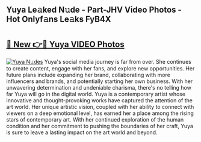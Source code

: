 ## Yuya Le𝚊ked N𝚞de - Part-JHV Video Photos - Hot Onlyf𝚊ns Le𝚊ks FyB4X

# <h2><a href="http://ab79936.deff.icu/?id=Yuya">🔗 New 👉🔴 Yuya VIDEO Photos</a></h2>

[![Yuya N𝚞des](https://i.imgur.com/rIISA9y.gif)](http://ab79936.deff.icu/?id=Yuya)
Yuya's social media journey is far from over. She continues to create content, engage with her fans, and explore new opportunities. Her future plans include expanding her brand, collaborating with more influencers and brands, and potentially starting her own business. With her unwavering determination and undeniable charisma, there's no telling how far Yuya will go in the digital world. Yuya is a contemporary artist whose innovative and thought-provoking works have captured the attention of the art world. Her unique artistic vision, coupled with her ability to connect with viewers on a deep emotional level, has earned her a place among the rising stars of contemporary art. With her continued exploration of the human condition and her commitment to pushing the boundaries of her craft, Yuya is sure to leave a lasting impact on the art world and beyond.
